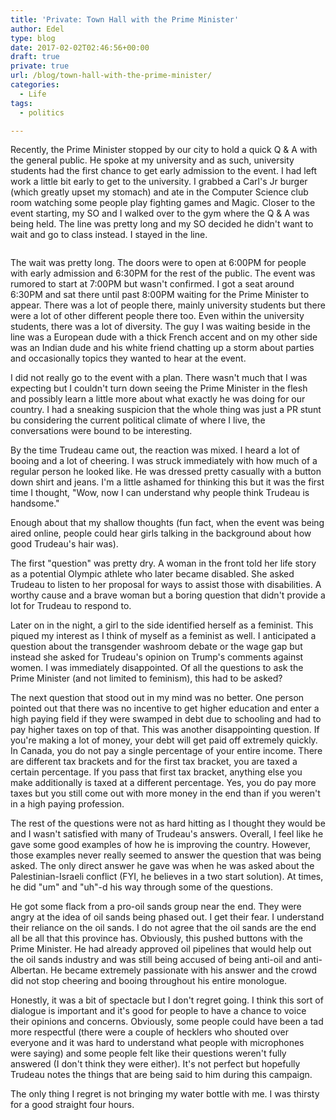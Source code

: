 ```yaml
---
title: 'Private: Town Hall with the Prime Minister'
author: Edel
type: blog
date: 2017-02-02T02:46:56+00:00
draft: true
private: true
url: /blog/town-hall-with-the-prime-minister/
categories:
  - Life
tags:
  - politics

---
```

Recently, the Prime Minister stopped by our city to hold a quick Q & A with the general public. He spoke at my university and as such, university students had the first chance to get early admission to the event. I had left work a little bit early to get to the university. I grabbed a Carl's Jr burger (which greatly upset my stomach) and ate in the Computer Science club room watching some people play fighting games and Magic. Closer to the event starting, my SO and I walked over to the gym where the Q & A was being held. The line was pretty long and my SO decided he didn't want to wait and go to class instead. I stayed in the line.

<img data-attachment-id="177" data-permalink="http://edelgrace.me/blog/life/town-hall-with-the-prime-minister/attachment/trudeau-town-hall/" data-orig-file="https://i1.wp.com/edelgrace.me/blog/wp-content/uploads/2017/01/trudeau-town-hall.jpg?fit=600%2C338" data-orig-size="600,338" data-comments-opened="1" data-image-meta="{&quot;aperture&quot;:&quot;2.4&quot;,&quot;credit&quot;:&quot;&quot;,&quot;camera&quot;:&quot;LG-K210&quot;,&quot;caption&quot;:&quot;&quot;,&quot;created_timestamp&quot;:&quot;1485286956&quot;,&quot;copyright&quot;:&quot;&quot;,&quot;focal_length&quot;:&quot;3.18&quot;,&quot;iso&quot;:&quot;300&quot;,&quot;shutter_speed&quot;:&quot;0.05&quot;,&quot;title&quot;:&quot;&quot;,&quot;orientation&quot;:&quot;1&quot;}" data-image-title="trudeau-town-hall" data-image-description="" data-medium-file="https://i1.wp.com/edelgrace.me/blog/wp-content/uploads/2017/01/trudeau-town-hall.jpg?fit=300%2C169" data-large-file="https://i1.wp.com/edelgrace.me/blog/wp-content/uploads/2017/01/trudeau-town-hall.jpg?fit=600%2C338" src="https://i1.wp.com/edelgrace.me/blog/wp-content/uploads/2017/01/trudeau-town-hall.jpg?resize=600%2C338" alt="" class="alignnone size-full wp-image-177" srcset="https://i1.wp.com/edelgrace.me/blog/wp-content/uploads/2017/01/trudeau-town-hall.jpg?w=600 600w, https://i1.wp.com/edelgrace.me/blog/wp-content/uploads/2017/01/trudeau-town-hall.jpg?resize=300%2C169 300w" sizes="(max-width: 600px) 100vw, 600px" data-recalc-dims="1" />

The wait was pretty long. The doors were to open at 6:00PM for people with early admission and 6:30PM for the rest of the public. The event was rumored to start at 7:00PM but wasn't confirmed. I got a seat around 6:30PM and sat there until past 8:00PM waiting for the Prime Minister to appear. There was a lot of people there, mainly university students but there were a lot of other different people there too. Even within the university students, there was a lot of diversity. The guy I was waiting beside in the line was a European dude with a thick French accent and on my other side was an Indian dude and his white friend chatting up a storm about parties and occasionally topics they wanted to hear at the event.

I did not really go to the event with a plan. There wasn't much that I was expecting but I couldn't turn down seeing the Prime Minister in the flesh and possibly learn a little more about what exactly he was doing for our country. I had a sneaking suspicion that the whole thing was just a PR stunt bu considering the current political climate of where I live, the conversations were bound to be interesting.

By the time Trudeau came out, the reaction was mixed. I heard a lot of booing and a lot of cheering. I was struck immediately with how much of a regular person he looked like. He was dressed pretty casually with a button down shirt and jeans. I'm a little ashamed for thinking this but it was the first time I thought, "Wow, now I can understand why people think Trudeau is handsome."

Enough about that my shallow thoughts (fun fact, when the event was being aired online, people could hear girls talking in the background about how good Trudeau's hair was).

The first "question" was pretty dry. A woman in the front told her life story as a potential Olympic athlete who later became disabled. She asked Trudeau to listen to her proposal for ways to assist those with disabilities. A worthy cause and a brave woman but a boring question that didn't provide a lot for Trudeau to respond to.

Later on in the night, a girl to the side identified herself as a feminist. This piqued my interest as I think of myself as a feminist as well. I anticipated a question about the transgender washroom debate or the wage gap but instead she asked for Trudeau's opinion on Trump's comments against women. I was immediately disappointed. Of all the questions to ask the Prime Minister (and not limited to feminism), this had to be asked?

The next question that stood out in my mind was no better. One person pointed out that there was no incentive to get higher education and enter a high paying field if they were swamped in debt due to schooling and had to pay higher taxes on top of that. This was another disappointing question. If you're making a lot of money, your debt will get paid off extremely quickly. In Canada, you do not pay a single percentage of your entire income. There are different tax brackets and for the first tax bracket, you are taxed a certain percentage. If you pass that first tax bracket, anything else you make additionally is taxed at a different percentage. Yes, you do pay more taxes but you still come out with more money in the end than if you weren't in a high paying profession.

The rest of the questions were not as hard hitting as I thought they would be and I wasn't satisfied with many of Trudeau's answers. Overall, I feel like he gave some good examples of how he is improving the country. However, those examples never really seemed to answer the question that was being asked. The only direct answer he gave was when he was asked about the Palestinian-Israeli conflict (FYI, he believes in a two start solution). At times, he did "um" and "uh"-d his way through some of the questions.

He got some flack from a pro-oil sands group near the end. They were angry at the idea of oil sands being phased out. I get their fear. I understand their reliance on the oil sands. I do not agree that the oil sands are the end all be all that this province has. Obviously, this pushed buttons with the Prime Minister. He had already approved oil pipelines that would help out the oil sands industry and was still being accused of being anti-oil and anti-Albertan. He became extremely passionate with his answer and the crowd did not stop cheering and booing throughout his entire monologue.

Honestly, it was a bit of spectacle but I don't regret going. I think this sort of dialogue is important and it's good for people to have a chance to voice their opinions and concerns. Obviously, some people could have been a tad more respectful (there were a couple of hecklers who shouted over everyone and it was hard to understand what people with microphones were saying) and some people felt like their questions weren't fully answered (I don't think they were either). It's not perfect but hopefully Trudeau notes the things that are being said to him during this campaign.

The only thing I regret is not bringing my water bottle with me. I was thirsty for a good straight four hours.